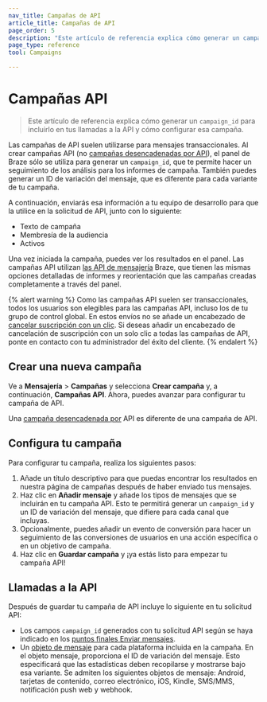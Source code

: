 ```yaml
---
nav_title: Campañas de API
article_title: Campañas de API
page_order: 5
description: "Este artículo de referencia explica cómo generar un campaign_id para incluirlo en tus llamadas a la API y cómo configurar esa campaña."
page_type: reference
tool: Campaigns

---
```

# Campañas API

> Este artículo de referencia explica cómo generar un `campaign_id` para incluirlo en tus llamadas a la API y cómo configurar esa campaña.

Las campañas de API suelen utilizarse para mensajes transaccionales. Al crear campañas API (no [campañas desencadenadas por API]({{site.baseurl}}/user_guide/engagement_tools/campaigns/building_campaigns/delivery_types/api_triggered_delivery/)), el panel de Braze sólo se utiliza para generar un `campaign_id`, que te permite hacer un seguimiento de los análisis para los informes de campaña. También puedes generar un ID de variación del mensaje, que es diferente para cada variante de tu campaña. 

A continuación, enviarás esa información a tu equipo de desarrollo para que la utilice en la solicitud de API, junto con lo siguiente:
- Texto de campaña
- Membresía de la audiencia
- Activos

Una vez iniciada la campaña, puedes ver los resultados en el panel. Las campañas API utilizan [las API de mensajería]({{site.baseurl}}/api/endpoints/messaging/) Braze, que tienen las mismas opciones detalladas de informes y reorientación que las campañas creadas completamente a través del panel.

{% alert warning %}
Como las campañas API suelen ser transaccionales, todos los usuarios son elegibles para las campañas API, incluso los de tu grupo de control global. En estos envíos no se añade un encabezado de [cancelar suscripción con un clic]({{site.baseurl}}/user_guide/administrative/app_settings/email_settings/#list-unsubscribe). Si deseas añadir un encabezado de cancelación de suscripción con un solo clic a todas las campañas de API, ponte en contacto con tu administrador del éxito del cliente.
{% endalert %}

## Crear una nueva campaña

Ve a **Mensajería** > **Campañas** y selecciona **Crear campaña** y, a continuación, **Campañas API**. Ahora, puedes avanzar para configurar tu campaña de API.

Una [campaña desencadenada por]({{site.baseurl}}/user_guide/engagement_tools/campaigns/building_campaigns/delivery_types/api_triggered_delivery/) API es diferente de una campaña de API.

## Configura tu campaña

Para configurar tu campaña, realiza los siguientes pasos:

1. Añade un título descriptivo para que puedas encontrar los resultados en nuestra página de campañas después de haber enviado tus mensajes.
2. Haz clic en **Añadir mensaje** y añade los tipos de mensajes que se incluirán en tu campaña API. Esto te permitirá generar un `campaign_id` y un ID de variación del mensaje, que difiere para cada canal que incluyas. 
3. Opcionalmente, puedes añadir un evento de conversión para hacer un seguimiento de las conversiones de usuarios en una acción específica o en un objetivo de campaña.
4. Haz clic en **Guardar campaña** y ¡ya estás listo para empezar tu campaña API!

## Llamadas a la API

Después de guardar tu campaña de API incluye lo siguiente en tu solicitud API: 
- Los campos `campaign_id` generados con tu solicitud API según se haya indicado en los [puntos finales Enviar mensajes]({{site.baseurl}}/api/endpoints/messaging/#send-endpoints).
- Un [objeto de mensaje]({{site.baseurl}}/api/objects_filters/#messaging-objects) para cada plataforma incluida en la campaña. En el objeto mensaje, proporciona el ID de variación del mensaje. Esto especificará que las estadísticas deben recopilarse y mostrarse bajo esa variante. Se admiten los siguientes objetos de mensaje: Android, tarjetas de contenido, correo electrónico, iOS, Kindle, SMS/MMS, notificación push web y webhook.


